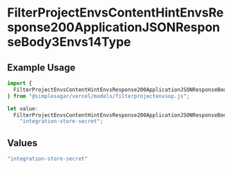 # FilterProjectEnvsContentHintEnvsResponse200ApplicationJSONResponseBody3Envs14Type

## Example Usage

```typescript
import {
  FilterProjectEnvsContentHintEnvsResponse200ApplicationJSONResponseBody3Envs14Type,
} from "@simplesagar/vercel/models/filterprojectenvsop.js";

let value:
  FilterProjectEnvsContentHintEnvsResponse200ApplicationJSONResponseBody3Envs14Type =
    "integration-store-secret";
```

## Values

```typescript
"integration-store-secret"
```